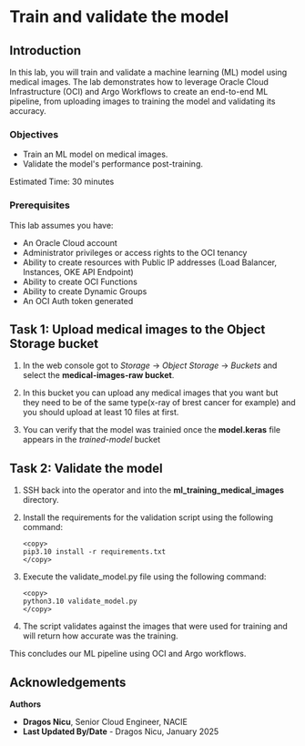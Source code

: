 # Train and validate the model

## Introduction

In this lab, you will train and validate a machine learning (ML) model using medical images. The lab demonstrates how to leverage Oracle Cloud Infrastructure (OCI) and Argo Workflows to create an end-to-end ML pipeline, from uploading images to training the model and validating its accuracy.

### Objectives

* Train an ML model on medical images.
* Validate the model's performance post-training.

Estimated Time: 30 minutes

### Prerequisites

This lab assumes you have:

* An Oracle Cloud account
* Administrator privileges or access rights to the OCI tenancy
* Ability to create resources with Public IP addresses (Load Balancer, Instances, OKE API Endpoint)
* Ability to create OCI Functions
* Ability to create Dynamic Groups
* An OCI Auth token generated

## Task 1: Upload medical images to the Object Storage bucket

1. In the web console got to _Storage_ -> _Object Storage_ -> _Buckets_ and select the **medical-images-raw bucket**.

2. In this bucket you can upload any medical images that you want but they need to be of the same type(x-ray of brest cancer for example) and you should upload at least 10 files at first.

3. You can verify that the model was trainied once the **model.keras** file appears in the _trained-model_ bucket

## Task 2: Validate the model

1. SSH back into the operator and into the **ml_training_medical_images** directory.

2. Install the requirements for the validation script using the following command:

    ```
    <copy>
    pip3.10 install -r requirements.txt
    </copy>
    ```

3. Execute the validate_model.py file using the following command:

    ```
    <copy>
    python3.10 validate_model.py
    </copy>
    ```

4. The script validates against the images that were used for training and will return how accurate was the training.

This concludes our ML pipeline using OCI and Argo workflows.

## Acknowledgements

**Authors**

* **Dragos Nicu**, Senior Cloud Engineer, NACIE
* **Last Updated By/Date** - Dragos Nicu, January 2025
